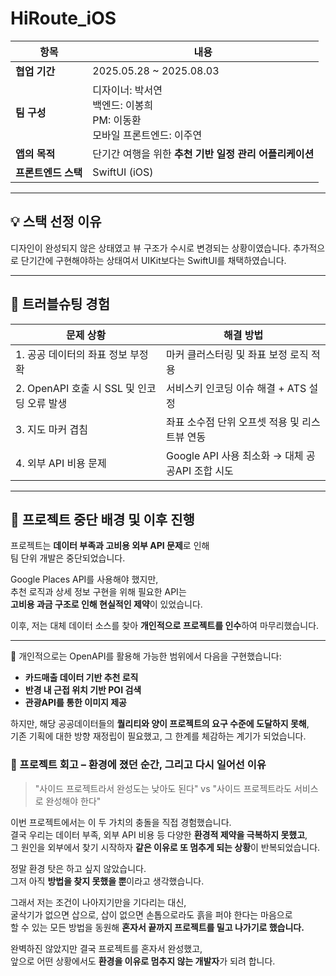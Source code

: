 # HiRoute_iOS

| 항목               | 내용                                                    |
|--------------------|---------------------------------------------------------|
| **협업 기간**        | 2025.05.28 ~ 2025.08.03                                 |
| **팀 구성**         | 디자이너: 박서연<br>백엔드: 이봉희<br>PM: 이동환<br>모바일 프론트엔드: 이주연 |
| **앱의 목적**        | 단기간 여행을 위한 **추천 기반 일정 관리 어플리케이션**                         |
| **프론트엔드 스택** | SwiftUI (iOS)              |

---

## 💡 스택 선정 이유

디자인이 완성되지 않은 상태였고 뷰 구조가 수시로 변경되는 상황이였습니다. 추가적으로 단기간에 구현해야하는 상태여서 UIKit보다는 SwiftUI를 채택하였습니다.

---

## 🔧 트러블슈팅 경험

| 문제 상황                                  | 해결 방법                                       |
|-------------------------------------------|------------------------------------------------|
| 1. 공공 데이터의 좌표 정보 부정확         | 마커 클러스터링 및 좌표 보정 로직 적용         |
| 2. OpenAPI 호출 시 SSL 및 인코딩 오류 발생 | 서비스키 인코딩 이슈 해결 + ATS 설정           |
| 3. 지도 마커 겹침                          | 좌표 소수점 단위 오프셋 적용 및 리스트뷰 연동 |
| 4. 외부 API 비용 문제                     | Google API 사용 최소화 → 대체 공공API 조합 시도 |

---

## 🛑 프로젝트 중단 배경 및 이후 진행

프로젝트는 **데이터 부족과 고비용 외부 API 문제**로 인해  
팀 단위 개발은 중단되었습니다.

Google Places API를 사용해야 했지만,  
추천 로직과 상세 정보 구현을 위해 필요한 API는  
**고비용 과금 구조로 인해 현실적인 제약**이 있었습니다.

이후, 저는 대체 데이터 소스를 찾아 **개인적으로 프로젝트를 인수**하여 마무리했습니다.

---

📌 개인적으로는 OpenAPI를 활용해 가능한 범위에서 다음을 구현했습니다:

- **카드매출 데이터 기반 추천 로직**
- **반경 내 근접 위치 기반 POI 검색**
- **관광API를 통한 이미지 제공**

하지만, 해당 공공데이터들의 **퀄리티와 양이 프로젝트의 요구 수준에 도달하지 못해**,  
기존 기획에 대한 방향 재정립이 필요했고, 그 한계를 체감하는 계기가 되었습니다.


### 📝 프로젝트 회고 – 환경에 졌던 순간, 그리고 다시 일어선 이유

> "사이드 프로젝트라서 완성도는 낮아도 된다" vs "사이드 프로젝트라도 서비스로 완성해야 한다"

이번 프로젝트에서는 이 두 가치의 충돌을 직접 경험했습니다.  
결국 우리는 데이터 부족, 외부 API 비용 등 다양한 **환경적 제약을 극복하지 못했고**,  
그 원인을 외부에서 찾기 시작하자 **같은 이유로 또 멈추게 되는 상황**이 반복되었습니다.

정말 환경 탓은 하고 싶지 않았습니다.  
그저 아직 **방법을 찾지 못했을 뿐**이라고 생각했습니다.

그래서 저는 조건이 나아지기만을 기다리는 대신,  
굴삭기가 없으면 삽으로, 삽이 없으면 손톱으로라도 흙을 퍼야 한다는 마음으로  
할 수 있는 모든 방법을 동원해 **혼자서 끝까지 프로젝트를 밀고 나가기로 했습니다.**

완벽하진 않았지만 결국 프로젝트를 혼자서 완성했고,  
앞으로 어떤 상황에서도 **환경을 이유로 멈추지 않는 개발자**가 되려 합니다.



